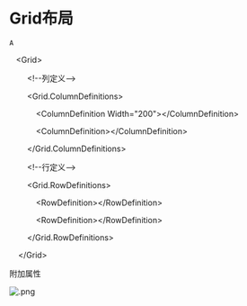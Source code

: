 # Grid布局

`A`

   \<Grid\>

        \<\!\-\-列定义\-\-\>

        \<Grid.ColumnDefinitions\>

            \<ColumnDefinition Width="200"\>\</ColumnDefinition\>

            \<ColumnDefinition\>\</ColumnDefinition\>

        \</Grid.ColumnDefinitions\>

        \<\!\-\-行定义\-\-\>

        \<Grid.RowDefinitions\>

            \<RowDefinition\>\</RowDefinition\>

            \<RowDefinition\>\</RowDefinition\>

        \</Grid.RowDefinitions\>

    \</Grid\>

附加属性

![.png](image/.png)
